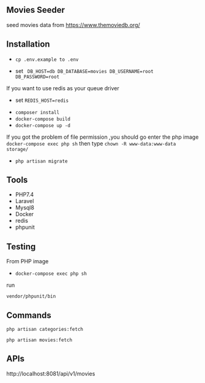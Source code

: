 ## Movies Seeder
seed movies data from https://www.themoviedb.org/

## Installation
* `cp .env.example to .env`

* set 
  `
  DB_HOST=db
  DB_DATABASE=movies
  DB_USERNAME=root
  DB_PASSWORD=root`
  
If you want to use redis as your queue driver
 - set `REDIS_HOST=redis`

* `composer install`
* `docker-compose build`
* `docker-compose up -d`

If you got the problem of file permission ,you should go enter the php image
`docker-compose exec php sh`
then type `chown -R www-data:www-data storage/`


* `php artisan migrate`


## Tools
* PHP7.4
* Laravel
* Mysql8
* Docker
* redis
* phpunit



## Testing
From PHP image 
* `docker-compose exec php sh`

run
```
vendor/phpunit/bin
```
## Commands
```
php artisan categories:fetch
```

```
php artisan movies:fetch
```


## APIs

http://localhost:8081/api/v1/movies




    

